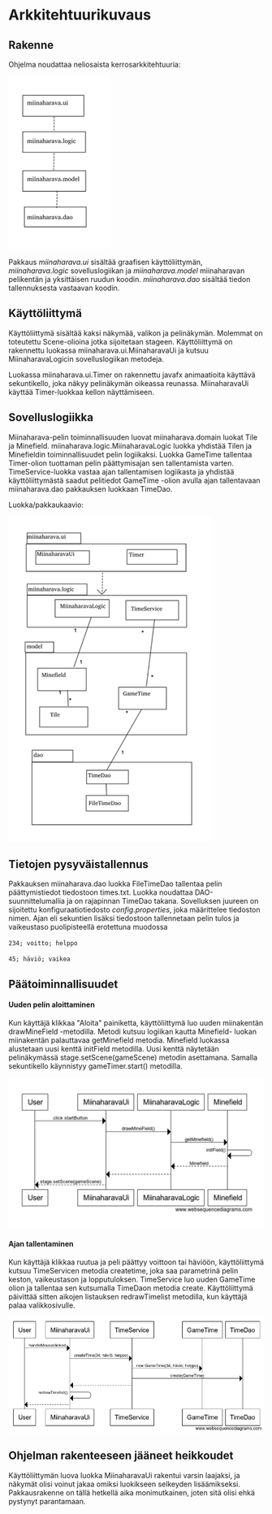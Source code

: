 # Arkkitehtuurikuvaus

## Rakenne
Ohjelma noudattaa neliosaista kerrosarkkitehtuuria:

<img src="https://github.com/IidaHamalainen/ot-harjoitustyo/blob/master/Miinaharava/dokumentaatio/kuvat/kerrosarkkitehtuuri.png" width="200">

Pakkaus _miinaharava.ui_ sisältää graafisen käyttöliittymän, _miinaharava.logic_ sovelluslogiikan ja _miinaharava.model_ miinaharavan pelikentän ja yksittäisen ruudun koodin. _miinaharava.dao_ sisältää tiedon tallennuksesta vastaavan koodin.


## Käyttöliittymä
Käyttöliittymä sisältää kaksi näkymää, valikon ja pelinäkymän. Molemmat on toteutettu Scene-olioina jotka sijoitetaan stageen. Käyttöliittymä on rakennettu luokassa miinaharava.ui.MiinaharavaUi ja kutsuu MiinaharavaLogicin sovelluslogiikan metodeja.

Luokassa miinaharava.ui.Timer on rakennettu javafx animaatioita käyttävä sekuntikello, joka näkyy pelinäkymän oikeassa reunassa. MiinaharavaUi käyttää Timer-luokkaa kellon näyttämiseen.

## Sovelluslogiikka
Miinaharava-pelin toiminnallisuuden luovat miinaharava.domain luokat Tile ja Minefield. miinaharava.logic.MiinaharavaLogic luokka yhdistää Tilen ja Minefieldin toiminnallisuudet pelin logiikaksi. Luokka GameTime tallentaa Timer-olion tuottaman pelin päättymisajan sen tallentamista varten. TimeService-luokka vastaa ajan tallentamisen logiikasta ja yhdistää käyttöliittymästä saadut pelitiedot GameTime -olion avulla ajan tallentavaan miinaharava.dao pakkauksen luokkaan TimeDao. 

Luokka/pakkaukaavio:

<img src="https://github.com/IidaHamalainen/ot-harjoitustyo/blob/master/Miinaharava/dokumentaatio/kuvat/luokkajapakkauskaavio.png" width="400">

## Tietojen pysyväistallennus
Pakkauksen miinaharava.dao luokka FileTimeDao tallentaa pelin päättymistiedot tiedostoon times.txt. Luokka noudattaa DAO-suunnittelumallia ja on rajapinnan TimeDao takana. Sovelluksen juureen on sijoitettu konfiguraatiotiedosto _config.properties_, joka määrittelee tiedoston nimen. Ajan eli sekuntien lisäksi tiedostoon tallennetaan pelin tulos ja vaikeustaso puolipisteellä erotettuna muodossa

`234; voitto; helppo`

`45; häviö; vaikea`

## Päätoiminnallisuudet
#### Uuden pelin aloittaminen

Kun käyttäjä klikkaa "Aloita" painiketta, käyttöliittymä luo uuden miinakentän drawMineField -metodilla. Metodi kutsuu logiikan kautta Minefield- luokan miinakentän palauttavaa getMinefield metodia. Minefield luokassa alustetaan uusi kenttä initField metodilla. Uusi kenttä näytetään pelinäkymässä stage.setScene(gameScene) metodin asettamana. Samalla sekuntikello käynnistyy gameTimer.start() metodilla.

<img src="https://github.com/IidaHamalainen/ot-harjoitustyo/blob/master/Miinaharava/dokumentaatio/kuvat/sekvenssikaavio.png" width="600">

#### Ajan tallentaminen
Kun käyttäjä klikkaa ruutua ja peli päättyy voittoon tai häviöön, käyttöliittymä kutsuu TimeServicen metodia createtime, joka saa parametrinä pelin keston, vaikeustason ja lopputuloksen. TimeService luo uuden GameTime olion ja tallentaa sen kutsumalla TimeDaon metodia create. Käyttöliittymä päivittää sitten aikojen listauksen redrawTimelist metodilla, kun käyttäjä palaa valikkosivulle.

<img src="https://github.com/IidaHamalainen/ot-harjoitustyo/blob/master/Miinaharava/dokumentaatio/kuvat/sekvenssikaaviotime.png" width="600">


## Ohjelman rakenteeseen jääneet heikkoudet
Käyttöliittymän luova luokka MiinaharavaUi rakentui varsin laajaksi, ja näkymät olisi voinut jakaa omiksi luokikseen selkeyden lisäämikseksi. Pakkausrakenne on tällä hetkellä aika monimutkainen, joten sitä olisi ehkä pystynyt parantamaan.

